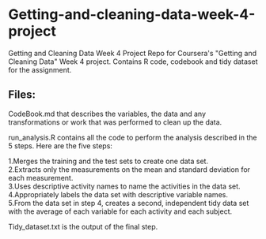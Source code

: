 # Getting-and-cleaning-data-week-4-project

Getting and Cleaning Data Week 4 Project
Repo for Coursera's "Getting and Cleaning Data" Week 4 project. Contains R code, codebook and tidy dataset for the assignment.

## Files:

CodeBook.md that describes the variables, the data and any transformations or work that was performed to clean up the data.

run_analysis.R contains all the code to perform the analysis described in the 5 steps. Here are the five steps:

1.Merges the training and the test sets to create one data set.    
2.Extracts only the measurements on the mean and standard deviation for each measurement.     
3.Uses descriptive activity names to name the activities in the data set.    
4.Appropriately labels the data set with descriptive variable names.    
5.From the data set in step 4, creates a second, independent tidy data set with the average of each variable for each activity and each subject.   

Tidy_dataset.txt is the output of the final step.
